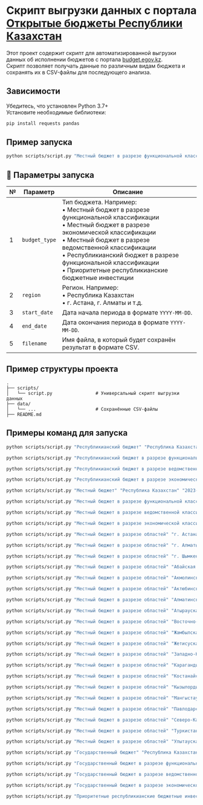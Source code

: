 
# Скрипт выгрузки данных с портала [Открытые бюджеты Республики Казахстан](https://budget.egov.kz)

Этот проект содержит скрипт для автоматизированной выгрузки данных об исполнении бюджетов с портала [budget.egov.kz](https://budget.egov.kz).  
Скрипт позволяет получать данные по различным видам бюджета и сохранять их в CSV-файлы для последующего анализа.

## Зависимости

Убедитесь, что установлен Python 3.7+  
Установите необходимые библиотеки:

```bash
pip install requests pandas
```

## Пример запуска

```bash
python scripts/script.py "Местный бюджет в разрезе функциональной классификации" "Республика Казахстан" "2023-01-01" "2025-04-01" "local_budget.csv"
```

## 📿 Параметры запуска

| №  | Параметр         | Описание                                                                 |
|----|------------------|--------------------------------------------------------------------------|
| 1  | `budget_type`    | Тип бюджета. Например: <br>• Местный бюджет в разрезе функциональной классификации <br>• Местный бюджет в разрезе экономической классификации <br>• Местный бюджет в разрезе ведомственной классификации <br>• Республикианский бюджет в разрезе функциональной классификации <br>• Приоритетные республикианские бюджетные инвестиции |
| 2  | `region`         | Регион. Например: <br>• Республика Казахстан <br> • г. Астана, г. Алматы и т.д. |
| 3  | `start_date`     | Дата начала периода в формате `YYYY-MM-DD`.                             |
| 4  | `end_date`       | Дата окончания периода в формате `YYYY-MM-DD`.                          |
| 5  | `filename`       | Имя файла, в который будет сохранён результат в формате CSV.            |

##  Пример структуры проекта

```
.
├── scripts/
│   └── script.py                # Универсальный скрипт выгрузки данных
├── data/
│   └── ...                      # Сохранённые CSV-файлы
├── README.md
```

##  Примеры команд для запуска

```bash
python scripts/script.py "Республикианский бюджет" "Республика Казахстан" "2023-01-01" "2025-04-01" "Республиканский бюджет.csv"

python scripts/script.py "Республикианский бюджет в разрезе функциональной классификации" "Республика Казахстан" "2023-01-01" "2025-04-01" "РБ_функц_классификация.csv"

python scripts/script.py "Республикианский бюджет в разрезе ведомственной классификации" "Республика Казахстан" "2023-01-01" "2025-04-01" "РБ_ведомств_классификация.csv"

python scripts/script.py "Республикианский бюджет в разрезе экономической классификации" "Республика Казахстан" "2023-01-01" "2025-04-01" "РБ_экон_классификация.csv"

python scripts/script.py "Местный бюджет" "Республика Казахстан" "2023-01-01" "2025-04-01" "Местный_бюджет.csv"

python scripts/script.py "Местный бюджет в разрезе функциональной классификации" "Республика Казахстан" "2023-01-01" "2025-04-01" "Местный_функц_классификация.csv"

python scripts/script.py "Местный бюджет в разрезе ведомственной классификации" "Республика Казахстан" "2023-01-01" "2025-04-01" "Местный_ведомств_классификация.csv"

python scripts/script.py "Местный бюджет в разрезе экономической классификации" "Республика Казахстан" "2023-01-01" "2025-04-01" "Местный_экон_классификация.csv"

python scripts/script.py "Местный бюджет в разрезе областей" "г. Астана" "2023-01-01" "2025-04-01" "местный_бюджет_г_Астана.csv"

python scripts/script.py "Местный бюджет в разрезе областей" "г. Алматы" "2023-01-01" "2025-04-01" "местный_бюджет_г_Алматы.csv"

python scripts/script.py "Местный бюджет в разрезе областей" "г. Шымкент" "2023-01-01" "2025-04-01" "местный_бюджет_г_Шымкент.csv"

python scripts/script.py "Местный бюджет в разрезе областей" "Абайская область" "2023-01-01" "2025-04-01" "местный_бюджет_Абайская.csv"

python scripts/script.py "Местный бюджет в разрезе областей" "Акмолинская область" "2023-01-01" "2025-04-01" "местный_бюджет_Акмолинская.csv"

python scripts/script.py "Местный бюджет в разрезе областей" "Актюбинская область" "2023-01-01" "2025-04-01" "местный_бюджет_Актюбинская.csv"

python scripts/script.py "Местный бюджет в разрезе областей" "Алматинская область" "2023-01-01" "2025-04-01" "местный_бюджет_Алматинская.csv"

python scripts/script.py "Местный бюджет в разрезе областей" "Атырауская область" "2023-01-01" "2025-04-01" "местный_бюджет_Атырауская.csv"

python scripts/script.py "Местный бюджет в разрезе областей" "Восточно-Казахстанская область" "2023-01-01" "2025-04-01" "местный_бюджет_ВКО.csv"

python scripts/script.py "Местный бюджет в разрезе областей" "Жамбылская область" "2023-01-01" "2025-04-01" "местный_бюджет_Жамбылская.csv"

python scripts/script.py "Местный бюджет в разрезе областей" "Жетисуская область" "2023-01-01" "2025-04-01" "местный_бюджет_Жетысуская.csv"

python scripts/script.py "Местный бюджет в разрезе областей" "Западно-Казахстанкая область" "2023-01-01" "2025-04-01" "местный_бюджет_ЗКО.csv"

python scripts/script.py "Местный бюджет в разрезе областей" "Карагандинская область" "2023-01-01" "2025-04-01" "местный_бюджет_Карагандинская.csv"

python scripts/script.py "Местный бюджет в разрезе областей" "Костанайская область" "2023-01-01" "2025-04-01" "местный_бюджет_Костанайская.csv"

python scripts/script.py "Местный бюджет в разрезе областей" "Кызылординская область" "2023-01-01" "2025-04-01" "местный_бюджет_Кызылординская.csv"

python scripts/script.py "Местный бюджет в разрезе областей" "Мангыстауская область" "2023-01-01" "2025-04-01" "местный_бюджет_Мангистауская.csv"

python scripts/script.py "Местный бюджет в разрезе областей" "Павлодарская область" "2023-01-01" "2025-04-01" "местный_бюджет_Павлодарская.csv"

python scripts/script.py "Местный бюджет в разрезе областей" "Северо-Казахстанкая область" "2023-01-01" "2025-04-01" "местный_бюджет_СКО.csv"

python scripts/script.py "Местный бюджет в разрезе областей" "Туркистанская область" "2023-01-01" "2025-04-01" "местный_бюджет_Туркестанская.csv"

python scripts/script.py "Местный бюджет в разрезе областей" "Улытауская область" "2023-01-01" "2025-04-01" "местный_бюджет_Улытауская.csv"

python scripts/script.py "Государственный бюджет" "Республика Казахстан" "2023-01-01" "2025-04-01" "Гос_бюджет.csv"

python scripts/script.py "Государственный бюджет в разрезе функциональной классификации" "Республика Казахстан" "2023-01-01" "2025-04-01" "Гос_функц_классификация.csv"

python scripts/script.py "Государственный бюджет в разрезе ведомственной классификации" "Республика Казахстан" "2023-01-01" "2025-04-01" "Гос_ведомств_классификация.csv"

python scripts/script.py "Государственный бюджет в разрезе экономической классификации" "Республика Казахстан" "2023-01-01" "2025-04-01" "Гос_экон_классификация.csv"

python scripts/script.py "Приоритетные республикианские бюджетные инвестиции" "Республика Казахстан" "2023-01-01" "2025-04-01" "РБ_приоритетные_инвестиции.csv"
```


